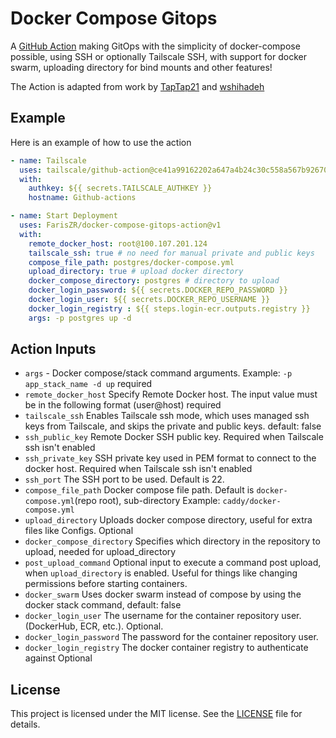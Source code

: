 # Docker Compose Gitops
A [GitHub Action](https://github.com/marketplace/actions/docker-compose-gitops) making GitOps with the simplicity of docker-compose possible, using SSH or optionally Tailscale SSH, with support for docker swarm, uploading directory for bind mounts and other features!

The Action is adapted from work by [TapTap21](https://github.com/TapTap21/docker-remote-deployment-action) and [wshihadeh](https://github.com/marketplace/actions/docker-deployment)


## Example

Here is an example of how to use the action

```yaml
- name: Tailscale
  uses: tailscale/github-action@ce41a99162202a647a4b24c30c558a567b926709
  with:
    authkey: ${{ secrets.TAILSCALE_AUTHKEY }}
    hostname: Github-actions

- name: Start Deployment
  uses: FarisZR/docker-compose-gitops-action@v1
  with:
    remote_docker_host: root@100.107.201.124
    tailscale_ssh: true # no need for manual private and public keys
    compose_file_path: postgres/docker-compose.yml
    upload_directory: true # upload docker directory
    docker_compose_directory: postgres # directory to upload
    docker_login_password: ${{ secrets.DOCKER_REPO_PASSWORD }}
    docker_login_user: ${{ secrets.DOCKER_REPO_USERNAME }}
    docker_login_registry : ${{ steps.login-ecr.outputs.registry }}
    args: -p postgres up -d
```

## Action Inputs

- `args` - Docker compose/stack command arguments. Example: `-p app_stack_name -d up` required
- `remote_docker_host` Specify Remote Docker host. The input value must be in the following format (user@host) required
- `tailscale_ssh` Enables Tailscale ssh mode, which uses managed ssh keys from Tailscale, and skips the private and public keys. default: false
- `ssh_public_key` Remote Docker SSH public key. Required when Tailscale ssh isn't enabled
- `ssh_private_key` SSH private key used in PEM format to connect to the docker host. Required when Tailscale ssh isn't enabled
- `ssh_port` The SSH port to be used. Default is 22.
- `compose_file_path` Docker compose file path. Default is `docker-compose.yml`(repo root), sub-directory Example: `caddy/docker-compose.yml`
- `upload_directory` Uploads docker compose directory, useful for extra files like Configs. Optional
- `docker_compose_directory` Specifies which directory in the repository to upload, needed for upload_directory
- `post_upload_command` Optional input to execute a command post upload, when `upload_directory` is enabled. Useful for things like changing permissions before starting containers.
- `docker_swarm` Uses docker swarm instead of compose by using the docker stack command, default: false
- `docker_login_user` The username for the container repository user. (DockerHub, ECR, etc.). Optional.
- `docker_login_password` The password for the container repository user. 
- `docker_login_registry` The docker container registry to authenticate against Optional

## License

This project is licensed under the MIT license. See the [LICENSE](LICENSE) file for details.
